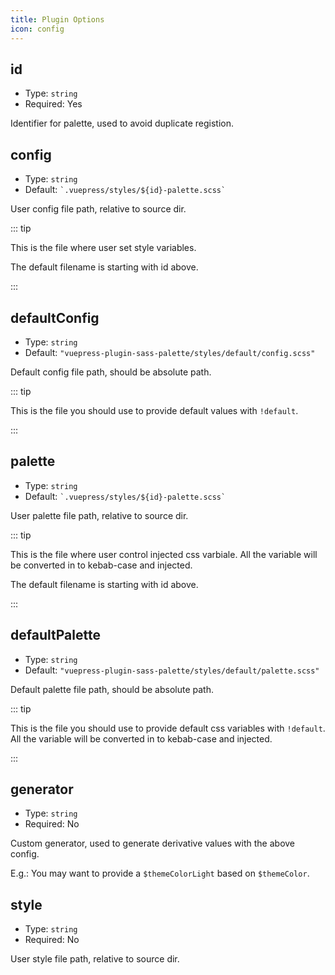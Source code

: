 ```yaml
---
title: Plugin Options
icon: config
---
```


## id

- Type: `string`
- Required: Yes

Identifier for palette, used to avoid duplicate registion.

## config

- Type: `string`
- Default: `` `.vuepress/styles/${id}-palette.scss` ``

User config file path, relative to source dir.

::: tip

This is the file where user set style variables.

The default filename is starting with id above.

:::

## defaultConfig

- Type: `string`
- Default: `"vuepress-plugin-sass-palette/styles/default/config.scss"`

Default config file path, should be absolute path.

::: tip

This is the file you should use to provide default values with `!default`.

:::

## palette

- Type: `string`
- Default: `` `.vuepress/styles/${id}-palette.scss` ``

User palette file path, relative to source dir.

::: tip

This is the file where user control injected css varbiale. All the variable will be converted in to kebab-case and injected.

The default filename is starting with id above.

:::

## defaultPalette

- Type: `string`
- Default: `"vuepress-plugin-sass-palette/styles/default/palette.scss"`

Default palette file path, should be absolute path.

::: tip

This is the file you should use to provide default css variables with `!default`. All the variable will be converted in to kebab-case and injected.

:::

## generator

- Type: `string`
- Required: No

Custom generator, used to generate derivative values with the above config.

E.g.: You may want to provide a `$themeColorLight` based on `$themeColor`.

## style

- Type: `string`
- Required: No

User style file path, relative to source dir.
